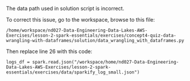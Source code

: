 The data path used in solution script is incorrect.

To correct this issue, go to the workspace, browse to this file:

```
/home/workspace/nd027-Data-Engineering-Data-Lakes-AWS-Exercises/lesson-2-spark-essentials/exercises/concept4-quiz-data-wrangling-with-dataframes/solution/data_wrangling_with_dataframes.py
```

Then replace line 26 with this code:

```
logs_df = spark.read.json("/workspace/home/nd027-Data-Engineering-Data-Lakes-AWS-Exercises/lesson-2-spark-essentials/exercises/data/sparkify_log_small.json")
```
